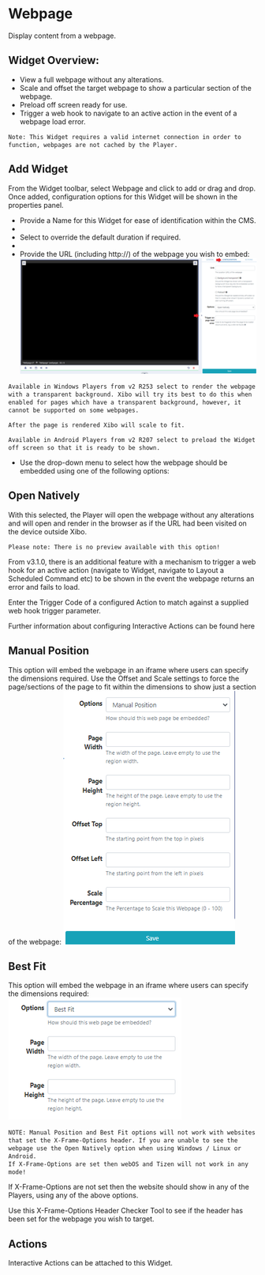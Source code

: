 # Webpage

Display content from a webpage.

## Widget Overview:

- View a full webpage without any alterations.
- Scale and offset the target webpage to show a particular section of the webpage.
- Preload off screen ready for use.
- Trigger a web hook to navigate to an active action in the event of a webpage load error.

```
Note: This Widget requires a valid internet connection in order to function, webpages are not cached by the Player.
```

## Add Widget

From the Widget toolbar, select Webpage and click to add or drag and drop.
Once added, configuration options for this Widget will be shown in the properties panel.

- Provide a Name for this Widget for ease of identification within the CMS.
-
- Select to override the default duration if required.
-
- Provide the URL (including http://) of the webpage you wish to embed:
  ![Alt text](webpage2.png)

```
Available in Windows Players from v2 R253 select to render the webpage with a transparent background. Xibo will try its best to do this when enabled for pages which have a transparent background, however, it cannot be supported on some webpages.
```

```
After the page is rendered Xibo will scale to fit.
```

```
Available in Android Players from v2 R207 select to preload the Widget off screen so that it is ready to be shown.
```

- Use the drop-down menu to select how the webpage should be embedded using one of the following options:

## Open Natively

With this selected, the Player will open the webpage without any alterations and will open and render in the browser as if the URL had been visited on the device outside Xibo.

```
Please note: There is no preview available with this option!
```

From v3.1.0, there is an additional feature with a mechanism to trigger a web hook for an active action (navigate to Widget, navigate to Layout a Scheduled Command etc) to be shown in the event the webpage returns an error and fails to load.

Enter the Trigger Code of a configured Action to match against a supplied web hook trigger parameter.

Further information about configuring Interactive Actions can be found here

## Manual Position

This option will embed the webpage in an iframe where users can specify the dimensions required.
Use the Offset and Scale settings to force the page/sections of the page to fit within the dimensions to show just a section of the webpage:
![Alt text](webpage4.png)

## Best Fit

This option will embed the webpage in an iframe where users can specify the dimensions required:
![Alt text](webpage5.png)

```
NOTE: Manual Position and Best Fit options will not work with websites that set the X-Frame-Options header. If you are unable to see the webpage use the Open Natively option when using Windows / Linux or Android.
If X-Frame-Options are set then webOS and Tizen will not work in any mode!
```

If X-Frame-Options are not set then the website should show in any of the Players, using any of the above options.

Use this X-Frame-Options Header Checker Tool to see if the header has been set for the webpage you wish to target.

## Actions

Interactive Actions can be attached to this Widget.
